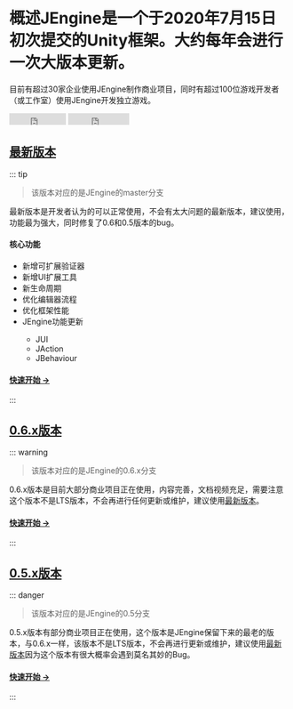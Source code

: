 # 概述JEngine是一个于2020年7月15日初次提交的Unity框架。大约每年会进行一次大版本更新。

目前有超过30家企业使用JEngine制作商业项目，同时有超过100位游戏开发者（或工作室）使用JEngine开发独立游戏。

<ul style="list-style:none;padding:0">
  <li style="display:inline-block">
    <iframe src="https://ghbtns.com/github-btn.html?user=JasonXuDeveloper&amp;repo=JEngine&amp;type=star&amp;count=true" frameborder="0" scrolling="0" width="102px" height="21px"></iframe>
  </li>
  <li style="display:inline-block">
    <iframe src="https://ghbtns.com/github-btn.html?user=JasonXuDeveloper&amp;repo=JEngine&amp;type=fork&amp;count=true" frameborder="0" scrolling="0" width="110px" height="21px"></iframe>
  </li>
</ul>

## [最新版本](/zh/documents/0.7/) <Badge type="tip" text="v0.7.x" vertical="middle" />

::: tip 
> 该版本对应的是JEngine的master分支

最新版本是开发者认为的可以正常使用，不会有太大问题的最新版本，建议使用，功能最为强大，同时修复了0.6和0.5版本的bug。

#### 核心功能
- 新增可扩展验证器 <Badge type="tip" text="新功能" vertical="middle" />
- 新增UI扩展工具 <Badge type="tip" text="新功能" vertical="middle" />
- 新生命周期 <Badge type="tip" text="新功能" vertical="middle" />
- 优化编辑器流程  <Badge type="warning" text="优化功能" vertical="middle" />
- 优化框架性能  <Badge type="warning" text="优化功能" vertical="middle" />
- JEngine功能更新  <Badge type="warning" text="优化功能" vertical="middle" />
    -  JUI
    -  JAction
    -  JBehaviour

#### [快速开始 →](/zh/documents/0.7/)

:::

## [0.6.x版本](/zh/documents/0.6/) <Badge type="warning" text="v0.6.x" vertical="middle" />
::: warning
> 该版本对应的是JEngine的0.6.x分支

0.6.x版本是目前大部分商业项目正在使用，内容完善，文档视频充足，需要注意这个版本不是LTS版本，不会再进行任何更新或维护，建议使用[最新版本](#最新版本)。

#### [快速开始 →](/zh/documents/0.6/)

:::

## [0.5.x版本](/zh/documents/0.5/) <Badge type="danger" text="v0.5.x" vertical="middle" />
::: danger
> 该版本对应的是JEngine的0.5分支

0.5.x版本有部分商业项目正在使用，这个版本是JEngine保留下来的最老的版本，与0.6.x一样，该版本不是LTS版本，不会再进行更新或维护，建议使用[最新版本](#最新版本)因为这个版本有很大概率会遇到莫名其妙的Bug。

#### [快速开始 →](/documents/0.5/)

:::